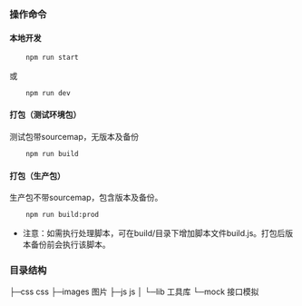 

### 操作命令
#### 本地开发
``` sh
	npm run start
```

或

``` sh
	npm run dev
```

#### 打包（测试环境包）
测试包带sourcemap，无版本及备份
``` sh
	npm run build
```

#### 打包（生产包）
生产包不带sourcemap，包含版本及备份。
``` sh
	npm run build:prod
```

* 注意：如需执行处理脚本，可在build/目录下增加脚本文件build.js。打包后版本备份前会执行该脚本。


### 目录结构
├─css       css
├─images    图片
├─js        js
│  └─lib    工具库
└─mock      接口模拟
